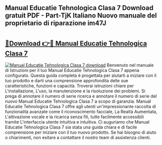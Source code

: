 ## Manual Educatie Tehnologica Clasa 7 Download gratuit PDF - Part-TjK Italiano Nuovo manuale del proprietario di riparazione im47J

# <h2><a href="http://df9aozg.blite.top/?on=Manual+Educatie+Tehnologica+Clasa+7">🔗Download 👉🔴 Manual Educatie Tehnologica Clasa 7</a></h2>

[![Manual Educatie Tehnologica Clasa 7 download](https://i.imgur.com/lujVjoI.png)](http://df9aozg.blite.top/?on=Manual+Educatie+Tehnologica+Clasa+7)
Benvenuto nel manuale di Istruzioni per il tuo Manual Educatie Tehnologica Clasa 7 appena configurato. Questa guida completa è progettata per aiutarti a iniziare con il tuo prodotto e darti una comprensione approfondita delle sue caratteristiche, funzioni e capacità. Troverai istruzioni chiare per L'installazione, L'uso, la manutenzione e la risoluzione dei problemi. Si prega di annotare il numero di serie ricerca e annotare il numero di serie del nuovo Manual Educatie Tehnologica Clasa 7 a scopo di garanzia. Manual Educatie Tehnologica Clasa 7 offre agli utenti un'impressionante raccolta di funzionalità avanzate come il riconoscimento facciale, La Realtà Aumentata, L'attivazione vocale e la ricarica senza fili, tutte facilmente accessibili tramite L'interfaccia utente intuitiva e intuitiva. Ci auguriamo che Manual Educatie Tehnologica Clasa 7 sia stata una guida chiara e di facile comprensione per iniziare con il tuo nuovo prodotto. Se hai bisogno di aiuto o chiarimenti, non esitare a contattare il nostro team di assistenza clienti.
